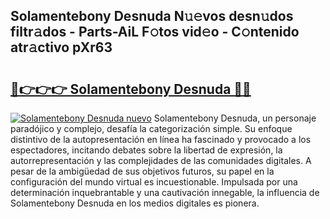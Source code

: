 ## Solamentebony Desnuda N𝚞𝚎vos desn𝚞dos filtr𝚊dos - Parts-AiL F𝚘tos vid𝚎o - C𝚘ntenido atr𝚊ctivo pXr63

# <h2><a href="http://mb1y8r.tromn.icu/?c=Solamentebony+Desnuda">🔗👉👉👉 Solamentebony Desnuda 🔗🔗</a></h2>

[![Solamentebony Desnuda nuevo](https://i.imgur.com/pEAQMta.gif)](http://mb1y8r.tromn.icu/?c=Solamentebony+Desnuda)
Solamentebony Desnuda, un personaje paradójico y complejo, desafía la categorización simple. Su enfoque distintivo de la autopresentación en línea ha fascinado y provocado a los espectadores, incitando debates sobre la libertad de expresión, la autorrepresentación y las complejidades de las comunidades digitales. A pesar de la ambigüedad de sus objetivos futuros, su papel en la configuración del mundo virtual es incuestionable. Impulsada por una determinación inquebrantable y una cautivación innegable, la influencia de Solamentebony Desnuda en los medios digitales es pionera.
